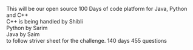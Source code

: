 This will be our open source 100 Days of code platform for Java, Python and C++
<br>
C++ is being handled by Shibli
<br>
Python by Sarim
<br>
Java by Saim
<br>
to follow striver sheet for the challenge. 140 days 455 questions
